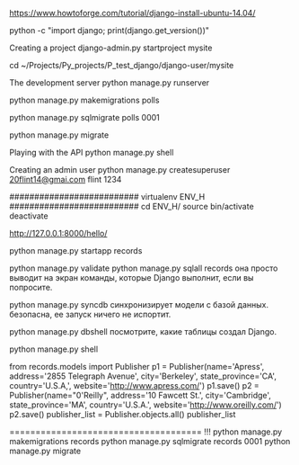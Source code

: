 https://www.howtoforge.com/tutorial/django-install-ubuntu-14.04/


python -c "import django; print(django.get_version())"

Creating a project
django-admin.py startproject mysite

cd ~/Projects/Py_projects/P_test_django/django-user/mysite

The development server
python manage.py runserver


python manage.py makemigrations polls

python manage.py sqlmigrate polls 0001

python manage.py migrate



Playing with the API
python manage.py shell



Creating an admin user
python manage.py createsuperuser
20flint14@gmai.com  flint  1234



########################## virtualenv ENV_H ##########################
cd ENV_H/
source bin/activate
deactivate



http://127.0.0.1:8000/hello/




python manage.py startapp records

python manage.py validate
python manage.py sqlall records она просто выводит на экран команды,
которые Django выполнит, если вы попросите.

python manage.py syncdb синхронизирует модели с базой данных. безопасна, ее запуск
ничего не испортит.

python manage.py dbshell    посмотрите, какие таблицы создал Django.



python manage.py shell

from records.models import Publisher
p1 = Publisher(name='Apress', address='2855 Telegraph Avenue',
city='Berkeley', state_province='CA', country='U.S.A,',
website='http://www.apress.com/')
p1.save()
p2 = Publisher(name="0'Reilly", address='10 Fawcett St.',
city='Cambridge', state_province='MA', country='U.S.A.',
website='http://www.oreilly.com/')
p2.save()
publisher_list = Publisher.objects.all()
publisher_list

===================================== !!!
python manage.py makemigrations records
python manage.py sqlmigrate records 0001
python manage.py migrate




